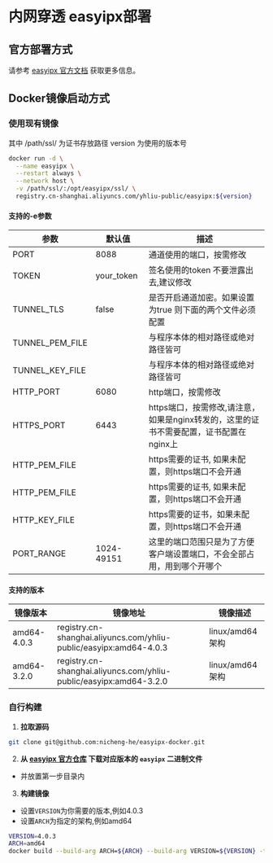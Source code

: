 # 内网穿透 easyipx部署

## 官方部署方式

请参考 [easyipx 官方文档](https://github.com/your-repo/easyipx/blob/main/README.md) 获取更多信息。

## Docker镜像启动方式

### 使用现有镜像

其中 /path/ssl/ 为证书存放路径 version 为使用的版本号

```bash
docker run -d \
  --name easyipx \
  --restart always \
  --network host \
  -v /path/ssl/:/opt/easyipx/ssl/ \
  registry.cn-shanghai.aliyuncs.com/yhliu-public/easyipx:${version}
```

#### 支持的-e参数

 参数              | 默认值        | 描述                                                  
-----------------|------------|-----------------------------------------------------
 PORT            | 8088       | 通道使用的端口，按需修改                                        
 TOKEN           | your_token | 签名使用的token 不要泄露出去,建议修改                              
 TUNNEL_TLS      | false      | 是否开启通道加密。如果设置为true 则下面的两个文件必须配置                     
 TUNNEL_PEM_FILE |            | 与程序本体的相对路径或绝对路径皆可                                   
 TUNNEL_KEY_FILE |            | 与程序本体的相对路径或绝对路径皆可                                   
 HTTP_PORT       | 6080       | http端口，按需修改                                         
 HTTPS_PORT      | 6443       | https端口，按需修改,请注意，如果是nginx转发的，这里的证书不需要配置，证书配置在nginx上 
 HTTP_PEM_FILE   |            | https需要的证书, 如果未配置，则https端口不会开通                      
 HTTP_PEM_FILE   |            | https需要的证书, 如果未配置，则https端口不会开通                      
 HTTP_KEY_FILE   |            | https需要的证书，如果未配置，则https端口不会开通                       
 PORT_RANGE      | 1024-49151 | 这里的端口范围只是为了方便客户端设置端口，不会全部占用，用到哪个开哪个                 

#### 支持的版本

 镜像版本        | 镜像地址                                                               | 镜像描述          
-------------|--------------------------------------------------------------------|---------------
 amd64-4.0.3 | registry.cn-shanghai.aliyuncs.com/yhliu-public/easyipx:amd64-4.0.3 | linux/amd64架构 
 amd64-3.2.0 | registry.cn-shanghai.aliyuncs.com/yhliu-public/easyipx:amd64-3.2.0 | linux/amd64架构 

### 自行构建

1. **拉取源码**

```bash
git clone git@github.com:nicheng-he/easyipx-docker.git
```

2. **从 [easyipx 官方仓库](https://github.com/imxiny/easyipx/) 下载对应版本的 `easyipx` 二进制文件**

- 并放置第一步目录内

3. **构建镜像**

- 设置`VERSION`为你需要的版本,例如4.0.3
- 设置`ARCH`为指定的架构,例如amd64

```bash
VERSION=4.0.3
ARCH=amd64
docker build --build-arg ARCH=${ARCH} --build-arg VERSION=${VERSION} -t easyipx:${ARCH}-${VERSION} .
```
